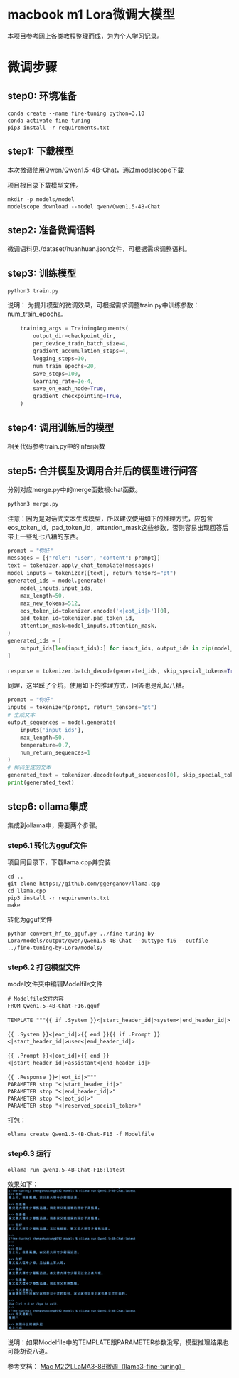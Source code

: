 # macbook m1 Lora微调大模型
本项目参考网上各类教程整理而成，为为个人学习记录。

# 微调步骤

## step0: 环境准备
``` shell
conda create --name fine-tuning python=3.10
conda activate fine-tuning
pip3 install -r requirements.txt
```


## step1: 下载模型
本次微调使用Qwen/Qwen1.5-4B-Chat，通过modelscope下载

项目根目录下载模型文件。
``` shell
mkdir -p models/model
modelscope download --model qwen/Qwen1.5-4B-Chat
```

## step2: 准备微调语料
微调语料见./dataset/huanhuan.json文件，可根据需求调整语料。

## step3: 训练模型

```shell
python3 train.py
```

说明：
为提升模型的微调效果，可根据需求调整train.py中训练参数：num_train_epochs。
``` python
    training_args = TrainingArguments(
        output_dir=checkpoint_dir,
        per_device_train_batch_size=4,
        gradient_accumulation_steps=4,
        logging_steps=10,
        num_train_epochs=20,
        save_steps=100,
        learning_rate=1e-4,
        save_on_each_node=True,
        gradient_checkpointing=True,
    )
```

## step4: 调用训练后的模型

相关代码参考train.py中的infer函数


## step5: 合并模型及调用合并后的模型进行问答
分别对应merge.py中的merge函数根chat函数。
```python
python3 merge.py
```

注意：因为是对话式文本生成模型，所以建议使用如下的推理方式，应包含eos_token_id，pad_token_id，attention_mask这些参数，否则容易出现回答后带上一些乱七八糟的东西。
``` python
prompt = "你好"
messages = [{"role": "user", "content": prompt}]
text = tokenizer.apply_chat_template(messages)
model_inputs = tokenizer([text], return_tensors="pt")
generated_ids = model.generate(
    model_inputs.input_ids,
    max_length=50,
    max_new_tokens=512,
    eos_token_id=tokenizer.encode('<|eot_id|>')[0],
    pad_token_id=tokenizer.pad_token_id,
    attention_mask=model_inputs.attention_mask,
)
generated_ids = [
    output_ids[len(input_ids):] for input_ids, output_ids in zip(model_inputs.input_ids, generated_ids)
]

response = tokenizer.batch_decode(generated_ids, skip_special_tokens=True)[0]
```
同理，这里踩了个坑，使用如下的推理方式，回答也是乱起八糟。

``` python
prompt = "你好"
inputs = tokenizer(prompt, return_tensors="pt")
# 生成文本
output_sequences = model.generate(
    inputs['input_ids'],
    max_length=50,
    temperature=0.7,
    num_return_sequences=1
)
# 解码生成的文本
generated_text = tokenizer.decode(output_sequences[0], skip_special_tokens=True)
print(generated_text)
```

## step6: ollama集成
集成到ollama中，需要两个步骤。

### step6.1 转化为gguf文件
项目同目录下，下载llama.cpp并安装
``` shell
cd .. 
git clone https://github.com/ggerganov/llama.cpp
cd llama.cpp
pip3 install -r requirements.txt
make
```
转化为gguf文件
```shell
python convert_hf_to_gguf.py ../fine-tuning-by-Lora/models/output/qwen/Qwen1.5-4B-Chat --outtype f16 --outfile ../fine-tuning-by-Lora/models/
```

### step6.2 打包模型文件

model文件夹中编辑Modelfile文件

``` shell
# Modelfile文件内容
FROM Qwen1.5-4B-Chat-F16.gguf

TEMPLATE """{{ if .System }}<|start_header_id|>system<|end_header_id|>

{{ .System }}<|eot_id|>{{ end }}{{ if .Prompt }}<|start_header_id|>user<|end_header_id|>

{{ .Prompt }}<|eot_id|>{{ end }}<|start_header_id|>assistant<|end_header_id|>

{{ .Response }}<|eot_id|>"""
PARAMETER stop "<|start_header_id|>"
PARAMETER stop "<|end_header_id|>"
PARAMETER stop "<|eot_id|>"
PARAMETER stop "<|reserved_special_token>"

```

打包：
``` shell
ollama create Qwen1.5-4B-Chat-F16 -f Modelfile
```

### step6.3 运行
```shell
ollama run Qwen1.5-4B-Chat-F16:latest
```

效果如下：
![示例图片](./images/微调效果1.png "微调效果")


说明：如果Modelfile中的TEMPLATE跟PARAMETER参数没写，模型推理结果也可能胡说八道。


参考文档：
[Mac M2之LLaMA3-8B微调（llama3-fine-tuning）](https://www.junyao.tech/posts/e45a9231.html)

